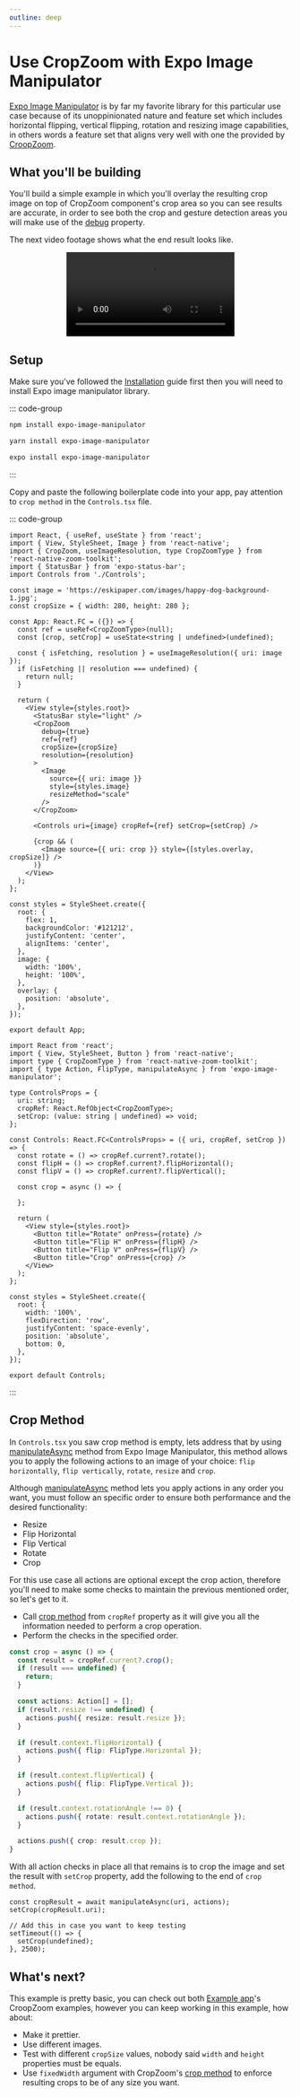 ```yaml
---
outline: deep
---
```


# Use CropZoom with Expo Image Manipulator
[Expo Image Manipulator](#https://docs.expo.dev/versions/latest/sdk/imagemanipulator/) is by far my favorite library for this particular use case because of its unoppinionated nature and feature set which includes horizontal flipping, vertical flipping, rotation and resizing image capabilities, in others words a feature set that aligns very well with one the provided by [CroopZoom](/components/cropzoom#crop).

## What you'll be building
You'll build a simple example in which you'll overlay the resulting crop image on top of CropZoom component's crop area so you can see results are accurate, in order to see both the crop and gesture detection areas you will make use of the [debug](/components/cropzoom#debug) property.

The next video footage shows what the end result looks like.

<div style="width: 100%; display: flex; justify-content: center; align-items: center">
  <video src="../assets/guideexpo.mp4" controls />
</div>

## Setup
Make sure you've followed the [Installation](/installation) guide first then you will need to install Expo image manipulator library.

::: code-group

```sh [npm]
npm install expo-image-manipulator
```

```sh [yarn]
yarn install expo-image-manipulator
```

```sh [expo]
expo install expo-image-manipulator
```

:::

Copy and paste the following boilerplate code into your app, pay attention to `crop method` in the `Controls.tsx` file.

::: code-group

```tsx:line-numbers=1 [App.tsx]
import React, { useRef, useState } from 'react';
import { View, StyleSheet, Image } from 'react-native';
import { CropZoom, useImageResolution, type CropZoomType } from 'react-native-zoom-toolkit';
import { StatusBar } from 'expo-status-bar';
import Controls from './Controls';

const image = 'https://eskipaper.com/images/happy-dog-background-1.jpg';
const cropSize = { width: 280, height: 280 };

const App: React.FC = ({}) => {
  const ref = useRef<CropZoomType>(null);
  const [crop, setCrop] = useState<string | undefined>(undefined);

  const { isFetching, resolution } = useImageResolution({ uri: image });
  if (isFetching || resolution === undefined) {
    return null;
  }

  return (
    <View style={styles.root}>
      <StatusBar style="light" />
      <CropZoom
        debug={true}
        ref={ref}
        cropSize={cropSize}
        resolution={resolution}
      >
        <Image
          source={{ uri: image }}
          style={styles.image}
          resizeMethod="scale"
        />
      </CropZoom>

      <Controls uri={image} cropRef={ref} setCrop={setCrop} />

      {crop && (
        <Image source={{ uri: crop }} style={[styles.overlay, cropSize]} />
      )}
    </View>
  );
};

const styles = StyleSheet.create({
  root: {
    flex: 1,
    backgroundColor: '#121212',
    justifyContent: 'center',
    alignItems: 'center',
  },
  image: {
    width: '100%',
    height: '100%',
  },
  overlay: {
    position: 'absolute',
  },
});

export default App;
```

```tsx{17-19} [Controls.tsx]
import React from 'react';
import { View, StyleSheet, Button } from 'react-native';
import type { CropZoomType } from 'react-native-zoom-toolkit';
import { type Action, FlipType, manipulateAsync } from 'expo-image-manipulator';

type ControlsProps = {
  uri: string;
  cropRef: React.RefObject<CropZoomType>;
  setCrop: (value: string | undefined) => void;
};

const Controls: React.FC<ControlsProps> = ({ uri, cropRef, setCrop }) => {
  const rotate = () => cropRef.current?.rotate();
  const flipH = () => cropRef.current?.flipHorizontal();
  const flipV = () => cropRef.current?.flipVertical();

  const crop = async () => {

  };

  return (
    <View style={styles.root}>
      <Button title="Rotate" onPress={rotate} />
      <Button title="Flip H" onPress={flipH} />
      <Button title="Flip V" onPress={flipV} />
      <Button title="Crop" onPress={crop} />
    </View>
  );
};

const styles = StyleSheet.create({
  root: {
    width: '100%',
    flexDirection: 'row',
    justifyContent: 'space-evenly',
    position: 'absolute',
    bottom: 0,
  },
});

export default Controls;
```

:::

## Crop Method
In `Controls.tsx` you saw crop method is empty, lets address that by using [manipulateAsync](https://docs.expo.dev/versions/latest/sdk/imagemanipulator/#imagemanipulatormanipulateasyncuri-actions-saveoptions) method from Expo Image Manipulator, this method allows you to apply the following actions to an image of your choice: `flip horizontally`, `flip vertically`, `rotate`, `resize` and `crop`.

Although [manipulateAsync](https://docs.expo.dev/versions/latest/sdk/imagemanipulator/#imagemanipulatormanipulateasyncuri-actions-saveoptions) method lets you apply actions in any order you want, you must follow an specific order to ensure both performance and the desired functionality:
- Resize
- Flip Horizontal
- Flip Vertical
- Rotate
- Crop

For this use case all actions are optional except the crop action, therefore you'll need to make some checks to maintain the previous mentioned order, so let's get to it.

- Call [crop method](/components/cropzoom#crop) from `cropRef` property as it will give you all the information needed to perform a crop operation.
- Perform the checks in the specified order.

```typescript
const crop = async () => {
  const result = cropRef.current?.crop();
  if (result === undefined) {
    return;
  }

  const actions: Action[] = [];
  if (result.resize !== undefined) {
    actions.push({ resize: result.resize });
  }

  if (result.context.flipHorizontal) {
    actions.push({ flip: FlipType.Horizontal });
  }

  if (result.context.flipVertical) {
    actions.push({ flip: FlipType.Vertical });
  }

  if (result.context.rotationAngle !== 0) {
    actions.push({ rotate: result.context.rotationAngle });
  }

  actions.push({ crop: result.crop });
}
```

With all action checks in place all that remains is to crop the image and set the result with `setCrop` property, add the following to the end of `crop method`.

```typescript:line-numbers=25
const cropResult = await manipulateAsync(uri, actions);
setCrop(cropResult.uri);

// Add this in case you want to keep testing
setTimeout(() => {
  setCrop(undefined);
}, 2500);
```

## What's next?
This example is pretty basic, you can check out both [Example app](https://github.com/Glazzes/react-native-zoomable/tree/main/example)'s CroopZoom examples, however you can keep working in this example, how about:

- Make it prettier.
- Use different images.
- Test with different `cropSize` values, nobody said `width` and `height` properties must be equals.
- Use `fixedWidth` argument with CropZoom's [crop method](/components/cropzoom#crop) to enforce resulting crops to be of any size you want.
